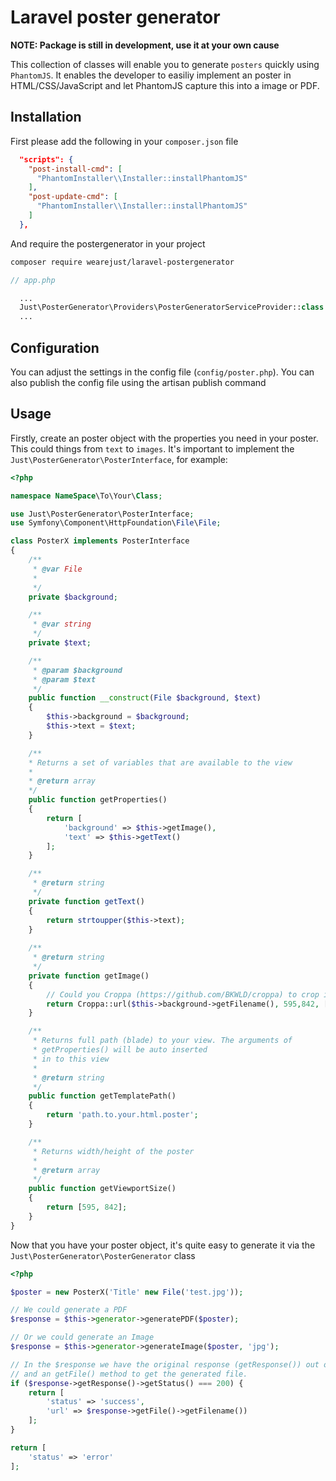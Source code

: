 # Laravel poster generator
<b>NOTE: Package is still in development, use it at your own cause</b>

This collection of classes will enable you to generate `posters` quickly using `PhantomJS`. It enables the developer to easiliy implement an poster in HTML/CSS/JavaScript and let PhantomJS capture this into a image or PDF.

## Installation
First please add the following in your `composer.json` file
```json
  "scripts": {
    "post-install-cmd": [
      "PhantomInstaller\\Installer::installPhantomJS"
    ],
    "post-update-cmd": [
      "PhantomInstaller\\Installer::installPhantomJS"
    ]
  },
```
And require the postergenerator in your project
```bash
composer require wearejust/laravel-postergenerator
```
```php
// app.php

  ...
  Just\PosterGenerator\Providers\PosterGeneratorServiceProvider::class
  ...
```
## Configuration
You can adjust the settings in the config file (`config/poster.php`). You can also publish the config file using the artisan publish command

## Usage
Firstly, create an poster object with the properties you need in your poster. This could things from `text` to `images`. It's important to implement the `Just\PosterGenerator\PosterInterface`, for example:

```php
<?php

namespace NameSpace\To\Your\Class;

use Just\PosterGenerator\PosterInterface;
use Symfony\Component\HttpFoundation\File\File;

class PosterX implements PosterInterface
{
    /**
     * @var File
     *
     */
    private $background;

    /**
     * @var string
     */
    private $text;

    /**
     * @param $background
     * @param $text
     */
    public function __construct(File $background, $text)
    {
        $this->background = $background;
        $this->text = $text;
    }

    /**
    * Returns a set of variables that are available to the view
    *
    * @return array
    */
    public function getProperties()
    {
        return [
            'background' => $this->getImage(),
            'text' => $this->getText()
        ];
    }

    /**
     * @return string
     */
    private function getText()
    {
        return strtoupper($this->text);
    }
  
    /**
     * @return string
     */
    private function getImage()
    {
        // Could you Croppa (https://github.com/BKWLD/croppa) to crop image and convert it to string (path)
        return Croppa::url($this->background->getFilename(), 595,842, ['resize']);
    }

    /**
     * Returns full path (blade) to your view. The arguments of 
     * getProperties() will be auto inserted 
     * in to this view
     * 
     * @return string
     */
    public function getTemplatePath()
    {
        return 'path.to.your.html.poster';
    }

    /**
     * Returns width/height of the poster
     *
     * @return array
     */
    public function getViewportSize()
    {
        return [595, 842];
    }
}
```
Now that you have your poster object, it's quite easy to generate it via the `Just\PosterGenerator\PosterGenerator` class
```php
<?php

$poster = new PosterX('Title' new File('test.jpg'));

// We could generate a PDF
$response = $this->generator->generatePDF($poster);

// Or we could generate an Image
$response = $this->generator->generateImage($poster, 'jpg');

// In the $response we have the original response (getResponse()) out of Phantom
// and an getFile() method to get the generated file.
if ($response->getResponse()->getStatus() === 200) {
    return [
        'status' => 'success',
        'url' => $response->getFile()->getFilename())
    ];
}

return [
    'status' => 'error'
];
```

